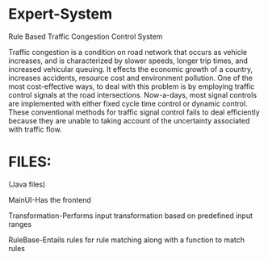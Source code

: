 # Expert-System
Rule Based Traffic Congestion Control System

Traffic congestion is a condition on road network that occurs as vehicle increases, and is characterized by slower speeds, longer trip times, and increased vehicular queuing. It effects the economic growth of a country, increases accidents, resource cost and environment pollution. One of the most cost-effective ways, to deal with this problem is by employing traffic control signals at the road intersections. Now-a-days, most signal controls are implemented with either fixed cycle time control or dynamic control. These conventional methods for traffic signal control fails to deal efficiently because they are unable to taking account of the uncertainty associated with traffic flow. 

# FILES:
(Java files)


MainUI-Has the frontend


Transformation-Performs input transformation based on predefined input ranges


RuleBase-Entails rules for rule matching along with a function to match rules
